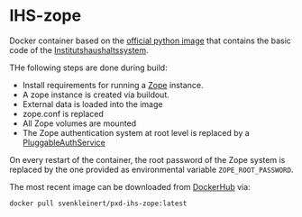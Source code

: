 # IHS-zope
Docker container based on the [official python image](https://hub.docker.com/_/python/) that contains the basic code of the [Institutshaushaltssystem](https://github.com/PhoenixD-IHS/IHS).

THe following steps are done during build:
- Install requirements for running a [Zope](https://zope.dev/) instance.
- A zope instance is created via buildout.
- External data is loaded into the image
- zope.conf is replaced
- All Zope volumes are mounted
- The Zope authentication system at root level is replaced by a [PluggableAuthService](https://github.com/zopefoundation/Products.PluggableAuthService)

On every restart of the container, the root password of the Zope system is replaced by the one provided as environmental variable `ZOPE_ROOT_PASSWORD`.  

The most recent image can be downloaded from [DockerHub](https://hub.docker.com/r/svenkleinert/pxd-ihs-zope) via:
```bash
docker pull svenkleinert/pxd-ihs-zope:latest
```
